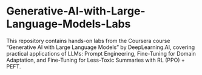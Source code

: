 # Generative-AI-with-Large-Language-Models-Labs
This repository contains hands-on labs from the Coursera course “Generative AI with Large Language Models” by DeepLearning.AI, covering practical applications of LLMs: Prompt Engineering, Fine-Tuning for Domain Adaptation, and Fine-Tuning for Less-Toxic Summaries with RL (PPO) + PEFT.
